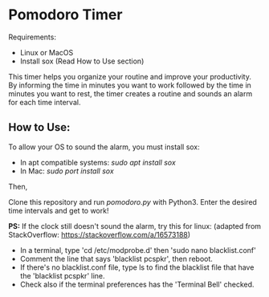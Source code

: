 # Pomodoro Timer

Requirements: 
- Linux or MacOS
- Install sox (Read How to Use section)


This timer helps you organize your routine and improve your productivity. By informing the time in minutes you want to work followed by the time in minutes you want to rest, the timer creates a routine and sounds an alarm for each time interval.

## How to Use:

To allow your OS to sound the alarm, you must install sox:
- In apt compatible systems: *sudo apt install sox*
- In Mac: *sudo port install sox*

Then,

Clone this repository and run *pomodoro.py* with Python3. Enter the desired time intervals and get to work!

**PS:** If the clock still doesn't sound the alarm, try this for linux: (adapted from StackOverflow: https://stackoverflow.com/a/16573188)
- In a terminal, type 'cd /etc/modprobe.d' then 'sudo nano blacklist.conf'
- Comment the line that says 'blacklist pcspkr', then reboot.
- If there's no blacklist.conf file, type ls to find the blacklist file that have the 'blacklist pcspkr' line.
- Check also if the terminal preferences has the 'Terminal Bell' checked.
